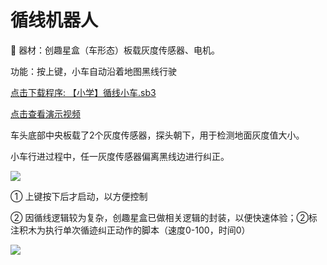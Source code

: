 # 循线机器人

🧰 器材：创趣星盒（车形态）板载灰度传感器、电机。

功能：按上键，小车自动沿着地图黑线行驶

<a href="/tutorial/starbox_sj/sb3/【小学】循线小车.sb3">点击下载程序: 【小学】循线小车.sb3</a>

<a href="https://www.cfunworld.com" target="_blank">点击查看演示视频</a>

车头底部中央板载了2个灰度传感器，探头朝下，用于检测地面灰度值大小。

小车行进过程中，任一灰度传感器偏离黑线边进行纠正。

<img src="/images/docimg/【小学】循线小车原理.png">

① 上键按下后才启动，以方便控制

② 因循线逻辑较为复杂，创趣星盒已做相关逻辑的封装，以便快速体验；②标注积木为执行单次循迹纠正动作的脚本（速度0-100，时间0）

<img src="/images/docimg/【小学】循线小车.png">
